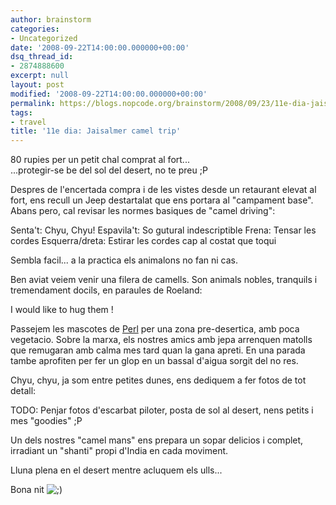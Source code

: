 ```yaml
---
author: brainstorm
categories:
- Uncategorized
date: '2008-09-22T14:00:00.000000+00:00'
dsq_thread_id:
- 2874888600
excerpt: null
layout: post
modified: '2008-09-22T14:00:00.000000+00:00'
permalink: https://blogs.nopcode.org/brainstorm/2008/09/23/11e-dia-jaisalmer-camel-trip/
tags:
- travel
title: '11e dia: Jaisalmer camel trip'
---
```


80 rupies per un petit chal comprat al fort...  
...protegir-se be del sol del desert, no te preu ;P

Despres de l'encertada compra i de les vistes desde un retaurant elevat al fort, ens recull un Jeep destartalat que ens portara al "campament base". Abans pero, cal revisar les normes basiques de "camel driving":

<quotation>  
Senta't: Chyu, Chyu!  
Espavila't: So gutural indescriptible  
Frena: Tensar les cordes  
Esquerra/dreta: Estirar les cordes cap al costat que toqui  
</quotation>

Sembla facil... a la practica els animalons no fan ni cas.

<!--more-->

Ben aviat veiem venir una filera de camells. Son animals nobles, tranquils i tremendament docils, en paraules de Roeland:

<quotation>  
I would like to hug them !  
</quotation>

Passejem les mascotes de [Perl][1] per una zona pre-desertica, amb poca vegetacio. Sobre la marxa, els nostres amics amb jepa arrenquen matolls que remugaran amb calma mes tard quan la gana apreti. En una parada tambe aprofiten per fer un glop en un bassal d'aigua sorgit del no res.

Chyu, chyu, ja som entre petites dunes, ens dediquem a fer fotos de tot detall:

TODO: Penjar fotos d'escarbat piloter, posta de sol al desert, nens petits i mes "goodies" ;P

Un dels nostres "camel mans" ens prepara un sopar delicios i complet, irradiant un "shanti" propi d'India en cada moviment.

Lluna plena en el desert mentre acluquem els ulls...

Bona nit <img src="http://blogs.nopcode.org/brainstorm/wp-includes/images/smilies/icon_wink.gif" alt=";)" class="wp-smiley" />

 [1]: http://www.perl.org